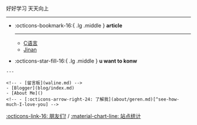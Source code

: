 #  

<!-- <center><font class="custom-font ml3">好好学习 天天向上</font></center>
<script src="https://cdn.statically.io/libs/animejs/2.0.2/anime.min.js"></script> -->
好好学习 天天向上

<style>
    .custom-font {
    font-size: 38px; /* 默认字体大小为8px */
    color:rgb(6, 70, 149);
}
@media (max-width: 768px) { /* 假设768px及以下为移动端 */
    .custom-font {
        font-size: 32px; /* 移动端字体大小为6px */
    }
}
</style>

***  


<div class="grid cards" markdown>

-   :octicons-bookmark-16:{ .lg .middle } __article__

    ---

    - [C语言](Learn/Lang-C.md)
    - [Jinan](Essays/Travel/jinan.md)

    
    
-   :octicons-star-fill-16:{ .lg .middle } __u want to konw__
<!-- :simple-aboutdotme: -->
    ---

    <!-- - [留言板](waline.md) -->
    - [Blogger](blog/index.md)  
    - [About Me]()
    <!-- - [:octicons-arrow-right-24: 了解我](about/geren.md)[^see-how-much-I-love-you] -->

</div>

[:octicons-link-16: 朋友们!](link.md) / 
[:material-chart-line: 站点统计](javascript:toggle_statistics();)

<div id="statistics" markdown="1" class="card" style="width: 27em; border-color: transparent; opacity: 0; font-size: 75%">
<div style="padding-left: 1em;" markdown="1">
页面总数：{{pages}}  
总字数：{{words}}  
代码块行数：{{codes}}  
网站运行时间：<span id="web-time"></span>
</div>
</div>

<style>
.md-grid {
  max-width: 1220px;
}
</style>





<script>
function updateTime() {
    var date = new Date();
    var now = date.getTime();
    var startDate = new Date("2024/06/27 10:21:33");
    var start = startDate.getTime();
    var diff = now - start;
    var y, d, h, m;
    y = Math.floor(diff / (365 * 24 * 3600 * 1000));
    diff -= y * 365 * 24 * 3600 * 1000;
    d = Math.floor(diff / (24 * 3600 * 1000));
    h = Math.floor(diff / (3600 * 1000) % 24);
    m = Math.floor(diff / (60 * 1000) % 60);
    if (y == 0) {
        document.getElementById("web-time").innerHTML = d + "<span class=\"heti-spacing\"> </span>天<span class=\"heti-spacing\"> </span>" + h + "<span class=\"heti-spacing\"> </span>小时<span class=\"heti-spacing\"> </span>" + m + "<span class=\"heti-spacing\"> </span>分钟";
    } else {
        document.getElementById("web-time").innerHTML = y + "<span class=\"heti-spacing\"> </span>年<span class=\"heti-spacing\"> </span>" + d + "<span class=\"heti-spacing\"> </span>天<span class=\"heti-spacing\"> </span>" + h + "<span class=\"heti-spacing\"> </span>小时<span class=\"heti-spacing\"> </span>" + m + "<span class=\"heti-spacing\"> </span>分钟";
    }
    setTimeout(updateTime, 1000 * 60);
}
updateTime();
function toggle_statistics() {
    var statistics = document.getElementById("statistics");
    if (statistics.style.opacity == 0) {
        statistics.style.opacity = 1;
    } else {
        statistics.style.opacity = 0;
    }
}
</script>